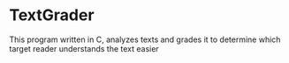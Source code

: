 # TextGrader
This program written in C, analyzes texts and grades it to determine which target reader understands the text easier 
